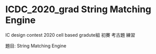 # ICDC_2020_grad String Matching Engine
IC design contest 2020 cell based gradute組 初賽 考古題 練習

題目: String Matching Engine

